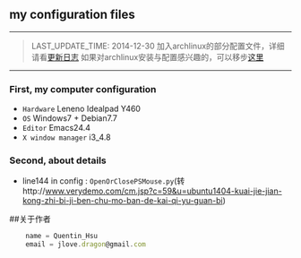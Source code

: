 ## my configuration files
---
> LAST_UPDATE_TIME: 2014-12-30
> 加入archlinux的部分配置文件，详细请看[更新日志](https://github.com/jlovedragon/profile/blob/master/UPDATE_LOG.md)
> 如果对archlinux安装与配置感兴趣的，可以移步[这里](http://xuquan.me/2014/12/29/ArchLinux-setup-configuration/)
------

### First, my computer configuration
* `Hardware` Leneno Idealpad Y460
* `OS` Windows7 + Debian7.7
* `Editor` Emacs24.4
* `X window manager` i3_4.8

### Second, about details
* line144 in config : `OpenOrClosePSMouse.py`(转http://www.verydemo.com/cm.jsp?c=59&u=ubuntu1404-kuai-jie-jian-kong-zhi-bi-ji-ben-chu-mo-ban-de-kai-qi-yu-guan-bi)

##关于作者

```javascript
    name = Quentin_Hsu
    email = jlove.dragon@gmail.com
```